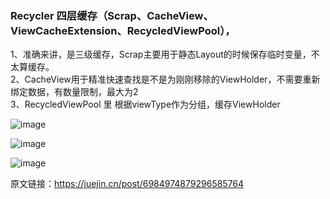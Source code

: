 ### Recycler 四层缓存（Scrap、CacheView、ViewCacheExtension、RecycledViewPool），

1、准确来讲，是三级缓存，Scrap主要用于静态Layout的时候保存临时变量，不太算缓存。<br>
2、CacheView用于精准快速查找是不是为刚刚移除的ViewHolder，不需要重新绑定数据，有数量限制，最大为2<br>
3、RecycledViewPool 里 根据viewType作为分组，缓存ViewHolder<br>

![image](https://github.com/codingCavalier/Daily-snail/assets/26496772/fe68a3bd-345e-4fed-a2e1-65db26332a8a)

![image](https://github.com/codingCavalier/Daily-snail/assets/26496772/2d124658-28bc-4f58-93d6-bd517b688b6d)

![image](https://github.com/codingCavalier/Daily-snail/assets/26496772/6c41c893-3eb5-4a38-b0fa-f3cdc149ff6e)

原文链接：https://juejin.cn/post/6984974879296585764
